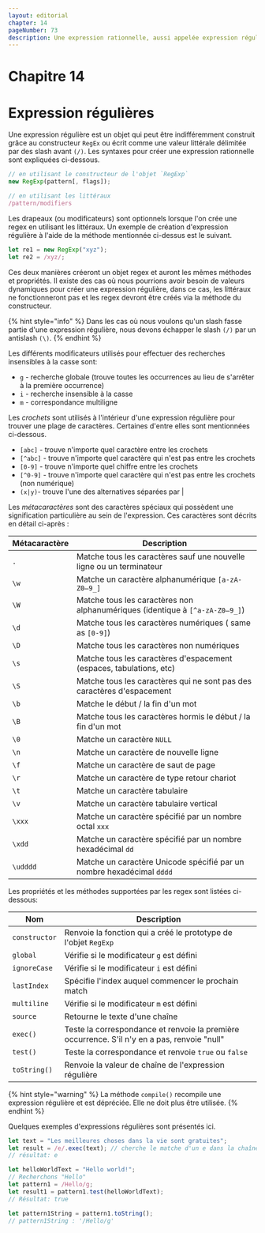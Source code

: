 ```yaml
---
layout: editorial
chapter: 14
pageNumber: 73
description: Une expression rationnelle, aussi appelée expression régulière et abrégé "regex", est un outil puissant pour la correspondance de modèles et la recherche à l'intérieur des chaînes. Les regex apportent une manière rapide et flexible de chercher, faire correspondre et manipuler le texte en se basant sur des modèles spécifiques.
---
```


# Chapitre 14

# Expression régulières

Une expression régulière est un objet qui peut être indifféremment construit grâce au constructeur `RegEx` ou écrit comme une valeur littérale délimitée par des slash avant `(/)`. Les syntaxes pour créer une expression rationnelle sont expliquées ci-dessous.

```javascript
// en utilisant le constructeur de l'objet `RegExp`
new RegExp(pattern[, flags]);

// en utilisant les littéraux
/pattern/modifiers
```

Les drapeaux (ou modificateurs) sont optionnels lorsque l'on crée une regex en utilisant les littéraux. Un exemple de création d'expression régulière à l'aide de la méthode mentionnée ci-dessus est le suivant.

```javascript
let re1 = new RegExp("xyz");
let re2 = /xyz/;
```

Ces deux manières créeront un objet regex et auront les mêmes méthodes et propriétés. Il existe des cas où nous pourrions avoir besoin de valeurs dynamiques pour créer une expression régulière, dans ce cas, les littéraux ne fonctionneront pas et les regex devront être créés via la méthode du constructeur.

{% hint style="info" %}
Dans les cas où nous voulons qu'un slash fasse partie d'une expression régulière, nous devons échapper le slash `(/)` par un antislash `(\)`.
{% endhint %}

Les différents modificateurs utilisés pour effectuer des recherches insensibles à la casse sont:

- `g` - recherche globale (trouve toutes les occurrences au lieu de s'arrêter à la première occurrence)
- `i` - recherche insensible à la casse
- `m` - correspondance multiligne

Les _crochets_ sont utilisés à l'intérieur d'une expression régulière pour trouver une plage de caractères. Certaines d'entre elles sont mentionnées ci-dessous.

- `[abc]` - trouve n'importe quel caractère entre les crochets
- `[^abc]` - trouve n'importe quel caractère qui n'est pas entre les crochets
- `[0-9]` - trouve n'importe quel chiffre entre les crochets
- `[^0-9]` - trouve n'importe quel caractère qui n'est pas entre les crochets (non numérique)
- `(x|y)`- trouve l'une des alternatives séparées par |

Les _métacaractères_ sont des caractères spéciaux qui possèdent une signification particulière au sein de l'expression. Ces caractères sont décrits en détail ci-après :

| Métacaractère | Description                                                                  |
| ------------- | ---------------------------------------------------------------------------- |
| `.`           | Matche tous les caractères sauf une nouvelle ligne ou un terminateur         |
| `\w`          | Matche un caractère alphanumérique `[a-zA-Z0–9_]`                            |
| `\W`          | Matche tous les caractères non alphanumériques (identique à `[^a-zA-Z0–9_]`) |
| `\d`          | Matche tous les caractères numériques ( same as `[0-9]`)                     |
| `\D`          | Matche tous les caractères non numériques                                    |
| `\s`          | Matche tous les caractères d'espacement (espaces, tabulations, etc)          |
| `\S`          | Matche tous les caractères qui ne sont pas des caractères d'espacement       |
| `\b`          | Matche le début / la fin d'un mot                                            |
| `\B`          | Matche tous les caractères hormis le début / la fin d'un mot                 |
| `\0`          | Matche un caractère `NULL`                                                   |
| `\n`          | Matche un caractère de nouvelle ligne                                        |
| `\f`          | Matche un caractère de saut de page                                          |
| `\r`          | Matche un caractère de type retour chariot                                   |
| `\t`          | Matche un caractère tabulaire                                                |
| `\v`          | Matche un caractère tabulaire vertical                                       |
| `\xxx`        | Matche un caractère spécifié par un nombre octal `xxx`                       |
| `\xdd`        | Matche un caractère spécifié par un nombre hexadécimal `dd`                  |
| `\udddd`      | Matche un caractère Unicode spécifié par un nombre hexadécimal `dddd`        |

Les propriétés et les méthodes supportées par les regex sont listées ci-dessous:

| Nom           | Description                                                                                  |
| ------------- | -------------------------------------------------------------------------------------------- |
| `constructor` | Renvoie la fonction qui a créé le prototype de l'objet `RegExp`                              |
| `global`      | Vérifie si le modificateur `g` est défini                                                    |
| `ignoreCase`  | Vérifie si le modificateur `i` est défini                                                    |
| `lastIndex`   | Spécifie l'index auquel commencer le prochain match                                          |
| `multiline`   | Vérifie si le modificateur `m` est défini                                                    |
| `source`      | Retourne le texte d'une chaîne                                                               |
| `exec()`      | Teste la correspondance et renvoie la première occurrence. S'il n'y en a pas, renvoie "null" |
| `test()`      | Teste la correspondance et renvoie `true` ou `false`                                         |
| `toString()`  | Renvoie la valeur de chaîne de l'expression régulière                                        |

{% hint style="warning" %}
La méthode `compile()` recompile une expression régulière et est dépréciée. Elle ne doit plus être utilisée.
{% endhint %}

Quelques exemples d'expressions régulières sont présentés ici.

```javascript
let text = "Les meilleures choses dans la vie sont gratuites";
let result = /e/.exec(text); // cherche le matche d'un e dans la chaîne "text"
// résultat: e

let helloWorldText = "Hello world!";
// Recherchons "Hello"
let pattern1 = /Hello/g;
let result1 = pattern1.test(helloWorldText);
// Résultat: true

let pattern1String = pattern1.toString();
// pattern1String : '/Hello/g'
```
